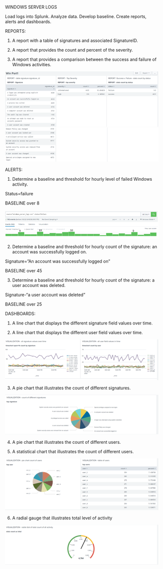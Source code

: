 WINDOWS SERVER LOGS 

Load logs into Splunk. Analyze data. Develop baseline. Create reports, alerts and dashboards.

REPORTS:
1.	A report with a table of signatures and associated SignatureID. 

2.	A report that provides the count and percent of the severity.

3.	A report that provides a comparison between the success and failure of Windows activities.

![Win 1 Log Report](https://github.com/collette269/Splunk_Master_of_the_SOC/blob/main/Win%201%20Log%20Reports.png)
![Win 1 Log Report Cont](https://github.com/collette269/Splunk_Master_of_the_SOC/blob/main/Win%201%20Log%20Reports%20Cont.png)

ALERTS:
1.	Determine a baseline and threshold for hourly level of failed Windows activity.

Status=failure

BASELINE over 8   

![Win 1 Alert 1](https://github.com/collette269/Splunk_Master_of_the_SOC/blob/main/Windows/Win%201%20Alert%201.PNG)

2.	Determine a baseline and threshold for hourly count of the signature: an account was successfully logged on.   

Signature=”An account was successfully logged on”

BASELINE over 45

3.	Determine a baseline and threshold for hourly count of the signature: a user account was deleted. 

Signature-“a user account was deleted”

BASELINE over 25

DASHBOARDS: 
1.	A line chart that displays the different signature field values over time.

2.	A line chart that displays the different user field values over time.

![Win 1 Log Visualization 1](https://github.com/collette269/Splunk_Master_of_the_SOC/blob/main/Win%201%20Log%20Visualization%201.png)

3.	A pie chart that illustrates the count of different signatures.

![Win 1 Log Visualization 2](https://github.com/collette269/Splunk_Master_of_the_SOC/blob/main/Win%201%20Log%20Visualization%202.png)

4.	A pie chart that illustrates the count of different users.

5.	A statistical chart that illustrates the count of different users.

![Win 1 Log Visualization 3](https://github.com/collette269/Splunk_Master_of_the_SOC/blob/main/Win%201%20Log%20Visualization%203.png)

6.	A radial gauge that illustrates total level of activity

![Win 1 Log Visualization 4](https://github.com/collette269/Splunk_Master_of_the_SOC/blob/main/Win%201%20Log%20Visualization%204.png)
